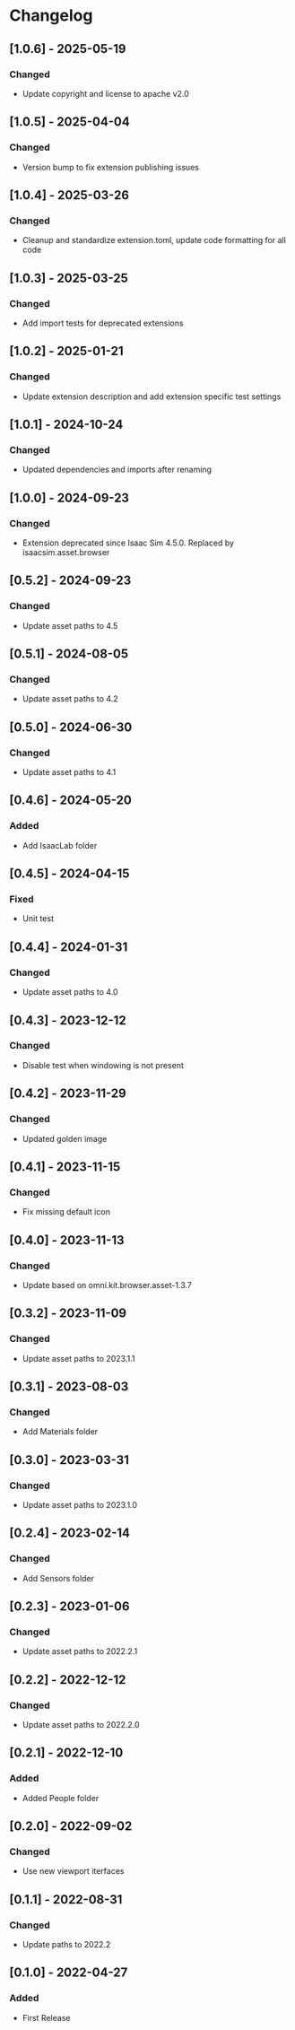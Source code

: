 # Changelog
## [1.0.6] - 2025-05-19
### Changed
- Update copyright and license to apache v2.0

## [1.0.5] - 2025-04-04
### Changed
- Version bump to fix extension publishing issues

## [1.0.4] - 2025-03-26
### Changed
- Cleanup and standardize extension.toml, update code formatting for all code

## [1.0.3] - 2025-03-25
### Changed
- Add import tests for deprecated extensions

## [1.0.2] - 2025-01-21
### Changed
- Update extension description and add extension specific test settings

## [1.0.1] - 2024-10-24
### Changed
- Updated dependencies and imports after renaming

## [1.0.0] - 2024-09-23
### Changed

- Extension deprecated since Isaac Sim 4.5.0. Replaced by isaacsim.asset.browser

## [0.5.2] - 2024-09-23
### Changed

- Update asset paths to 4.5

## [0.5.1] - 2024-08-05
### Changed

- Update asset paths to 4.2

## [0.5.0] - 2024-06-30
### Changed

- Update asset paths to 4.1

## [0.4.6] - 2024-05-20
### Added

- Add IsaacLab folder

## [0.4.5] - 2024-04-15
### Fixed

- Unit test

## [0.4.4] - 2024-01-31
### Changed

- Update asset paths to 4.0

## [0.4.3] - 2023-12-12
### Changed

- Disable test when windowing is not present

## [0.4.2] - 2023-11-29
### Changed

- Updated golden image

## [0.4.1] - 2023-11-15
### Changed

- Fix missing default icon

## [0.4.0] - 2023-11-13
### Changed

- Update based on omni.kit.browser.asset-1.3.7

## [0.3.2] - 2023-11-09
### Changed

- Update asset paths to 2023.1.1

## [0.3.1] - 2023-08-03
### Changed

- Add Materials folder

## [0.3.0] - 2023-03-31
### Changed

- Update asset paths to 2023.1.0

## [0.2.4] - 2023-02-14
### Changed

- Add Sensors folder

## [0.2.3] - 2023-01-06
### Changed

- Update asset paths to 2022.2.1

## [0.2.2] - 2022-12-12
### Changed

- Update asset paths to 2022.2.0

## [0.2.1] - 2022-12-10
### Added
- Added People folder

## [0.2.0] - 2022-09-02
### Changed
- Use new viewport iterfaces

## [0.1.1] - 2022-08-31
### Changed
- Update paths to 2022.2

## [0.1.0] - 2022-04-27
### Added
- First Release
